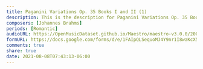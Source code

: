 ```yaml
---
title: Paganini Variations Op. 35 Books I and II (1)
description: This is the description for Paganini Variations Op. 35 Books I and II by Johannes Brahms
composers: [Johannes Brahms]
periods: [Romantic]
audioURL: https://OpenMusicDataset.github.io/Maestro/maestro-v3.0.0/2009/MIDI-Unprocessed_20_R1_2009_06-07_ORIG_MID--AUDIO_20_R1_2009_20_R1_2009_06_WAV.midi
formURL: https://docs.google.com/forms/d/e/1FAIpQLSequoMJ4Y9nr1I8waKcX5uHmHMXhQglsaC5qsfJgIR3NBrWRg/viewform
comments: true
share: true
date: 2021-08-08T07:43:13-06:00
---
```

